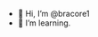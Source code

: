 - 👋 Hi, I’m @bracore1
- 🌱 I’m learning.




<!---
bracore1/bracore1 is a ✨ special ✨ repository because its `README.md` (this file) appears on your GitHub profile.
You can click the Preview link to take a look at your changes.
--->
